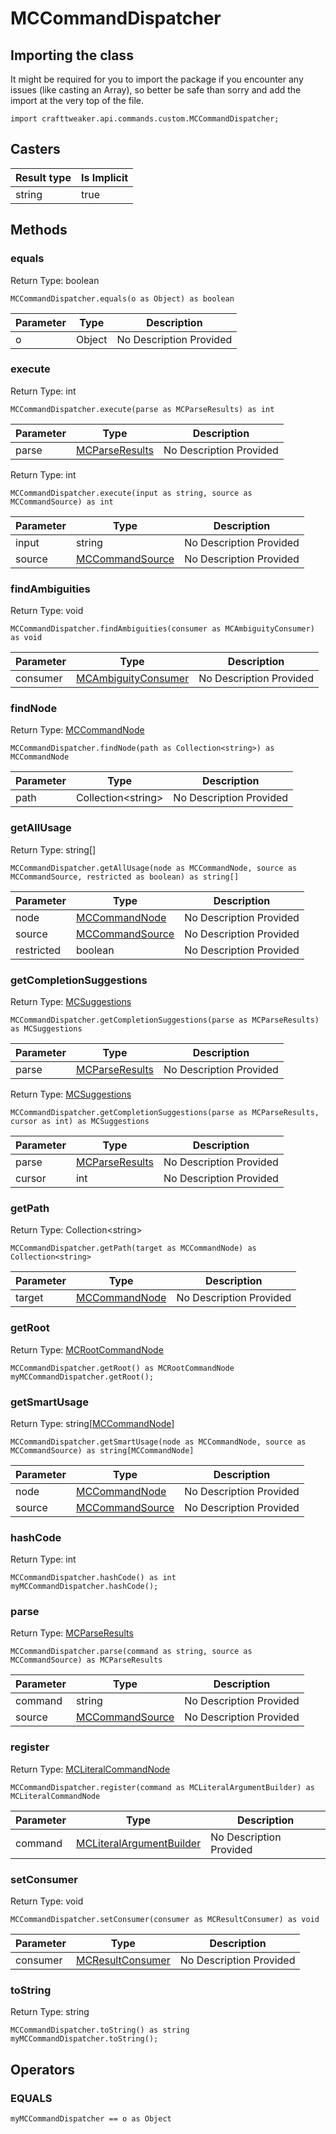 # MCCommandDispatcher

## Importing the class

It might be required for you to import the package if you encounter any issues (like casting an Array), so better be safe than sorry and add the import at the very top of the file.
```zenscript
import crafttweaker.api.commands.custom.MCCommandDispatcher;
```


## Casters

| Result type | Is Implicit |
|-------------|-------------|
| string | true |

## Methods

### equals

Return Type: boolean

```zenscript
MCCommandDispatcher.equals(o as Object) as boolean
```

| Parameter | Type | Description |
|-----------|------|-------------|
| o | Object | No Description Provided |


### execute

Return Type: int

```zenscript
MCCommandDispatcher.execute(parse as MCParseResults) as int
```

| Parameter | Type | Description |
|-----------|------|-------------|
| parse | [MCParseResults](/vanilla/api/commands/custom/MCParseResults) | No Description Provided |


Return Type: int

```zenscript
MCCommandDispatcher.execute(input as string, source as MCCommandSource) as int
```

| Parameter | Type | Description |
|-----------|------|-------------|
| input | string | No Description Provided |
| source | [MCCommandSource](/vanilla/api/commands/custom/MCCommandSource) | No Description Provided |


### findAmbiguities

Return Type: void

```zenscript
MCCommandDispatcher.findAmbiguities(consumer as MCAmbiguityConsumer) as void
```

| Parameter | Type | Description |
|-----------|------|-------------|
| consumer | [MCAmbiguityConsumer](/vanilla/api/commands/custom/MCAmbiguityConsumer) | No Description Provided |


### findNode

Return Type: [MCCommandNode](/vanilla/api/commands/custom/MCCommandNode)

```zenscript
MCCommandDispatcher.findNode(path as Collection<string>) as MCCommandNode
```

| Parameter | Type | Description |
|-----------|------|-------------|
| path | Collection&lt;string&gt; | No Description Provided |


### getAllUsage

Return Type: string[]

```zenscript
MCCommandDispatcher.getAllUsage(node as MCCommandNode, source as MCCommandSource, restricted as boolean) as string[]
```

| Parameter | Type | Description |
|-----------|------|-------------|
| node | [MCCommandNode](/vanilla/api/commands/custom/MCCommandNode) | No Description Provided |
| source | [MCCommandSource](/vanilla/api/commands/custom/MCCommandSource) | No Description Provided |
| restricted | boolean | No Description Provided |


### getCompletionSuggestions

Return Type: [MCSuggestions](/vanilla/api/commands/custom/MCSuggestions)

```zenscript
MCCommandDispatcher.getCompletionSuggestions(parse as MCParseResults) as MCSuggestions
```

| Parameter | Type | Description |
|-----------|------|-------------|
| parse | [MCParseResults](/vanilla/api/commands/custom/MCParseResults) | No Description Provided |


Return Type: [MCSuggestions](/vanilla/api/commands/custom/MCSuggestions)

```zenscript
MCCommandDispatcher.getCompletionSuggestions(parse as MCParseResults, cursor as int) as MCSuggestions
```

| Parameter | Type | Description |
|-----------|------|-------------|
| parse | [MCParseResults](/vanilla/api/commands/custom/MCParseResults) | No Description Provided |
| cursor | int | No Description Provided |


### getPath

Return Type: Collection&lt;string&gt;

```zenscript
MCCommandDispatcher.getPath(target as MCCommandNode) as Collection<string>
```

| Parameter | Type | Description |
|-----------|------|-------------|
| target | [MCCommandNode](/vanilla/api/commands/custom/MCCommandNode) | No Description Provided |


### getRoot

Return Type: [MCRootCommandNode](/vanilla/api/commands/custom/MCRootCommandNode)

```zenscript
MCCommandDispatcher.getRoot() as MCRootCommandNode
myMCCommandDispatcher.getRoot();
```

### getSmartUsage

Return Type: string[[MCCommandNode](/vanilla/api/commands/custom/MCCommandNode)]

```zenscript
MCCommandDispatcher.getSmartUsage(node as MCCommandNode, source as MCCommandSource) as string[MCCommandNode]
```

| Parameter | Type | Description |
|-----------|------|-------------|
| node | [MCCommandNode](/vanilla/api/commands/custom/MCCommandNode) | No Description Provided |
| source | [MCCommandSource](/vanilla/api/commands/custom/MCCommandSource) | No Description Provided |


### hashCode

Return Type: int

```zenscript
MCCommandDispatcher.hashCode() as int
myMCCommandDispatcher.hashCode();
```

### parse

Return Type: [MCParseResults](/vanilla/api/commands/custom/MCParseResults)

```zenscript
MCCommandDispatcher.parse(command as string, source as MCCommandSource) as MCParseResults
```

| Parameter | Type | Description |
|-----------|------|-------------|
| command | string | No Description Provided |
| source | [MCCommandSource](/vanilla/api/commands/custom/MCCommandSource) | No Description Provided |


### register

Return Type: [MCLiteralCommandNode](/vanilla/api/commands/custom/MCLiteralCommandNode)

```zenscript
MCCommandDispatcher.register(command as MCLiteralArgumentBuilder) as MCLiteralCommandNode
```

| Parameter | Type | Description |
|-----------|------|-------------|
| command | [MCLiteralArgumentBuilder](/vanilla/api/commands/custom/MCLiteralArgumentBuilder) | No Description Provided |


### setConsumer

Return Type: void

```zenscript
MCCommandDispatcher.setConsumer(consumer as MCResultConsumer) as void
```

| Parameter | Type | Description |
|-----------|------|-------------|
| consumer | [MCResultConsumer](/vanilla/api/commands/custom/MCResultConsumer) | No Description Provided |


### toString

Return Type: string

```zenscript
MCCommandDispatcher.toString() as string
myMCCommandDispatcher.toString();
```


## Operators

### EQUALS

```zenscript
myMCCommandDispatcher == o as Object
```




